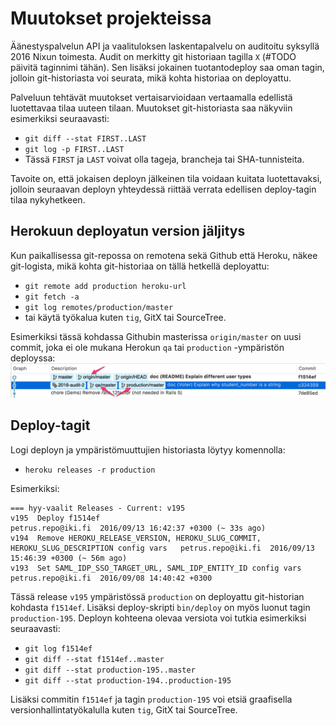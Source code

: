 # Muutokset projekteissa

Äänestyspalvelun API ja vaalituloksen laskentapalvelu on auditoitu
syksyllä 2016 Nixun toimesta. Audit on merkitty git historiaan tagilla `X`
(#TODO päivitä taginnimi tähän). Sen lisäksi jokainen tuotantodeploy
saa oman tagin, jolloin git-historiasta voi seurata, mikä kohta
historiaa on deployattu.

Palveluun tehtävät muutokset vertaisarvioidaan vertaamalla edellistä
luotettavaa tilaa uuteen tilaan. Muutokset git-historiasta saa näkyviin
esimerkiksi seuraavasti:

- `git diff --stat FIRST..LAST`
- `git log -p FIRST..LAST`
- Tässä `FIRST` ja `LAST` voivat olla tageja, brancheja tai SHA-tunnisteita.

Tavoite on, että jokaisen deployn jälkeinen tila voidaan kuitata luotettavaksi,
jolloin seuraavan deployn yhteydessä riittää verrata edellisen deploy-tagin
tilaa nykyhetkeen.

## Herokuun deployatun version jäljitys

Kun paikallisessa git-repossa on remotena sekä Github että Heroku, näkee
git-logista, mikä kohta git-historiaa on tällä hetkellä deployattu:
- `git remote add production heroku-url`
- `git fetch -a`
- `git log remotes/production/master`
- tai käytä työkalua kuten `tig`, GitX tai SourceTree.

Esimerkiksi tässä kohdassa Githubin masterissa `origin/master` on uusi commit,
joka ei ole mukana Herokun `qa` tai `production` -ympäristön deployssa:
  ![Track Git remotes](../git/track-remotes.jpg)


## Deploy-tagit

Logi deployn ja ympäristömuuttujien historiasta löytyy komennolla:
- `heroku releases -r production`

Esimerkiksi:
```
=== hyy-vaalit Releases - Current: v195
v195  Deploy f1514ef                                                                           petrus.repo@iki.fi  2016/09/13 16:42:37 +0300 (~ 33s ago)
v194  Remove HEROKU_RELEASE_VERSION, HEROKU_SLUG_COMMIT, HEROKU_SLUG_DESCRIPTION config vars   petrus.repo@iki.fi  2016/09/13 15:46:39 +0300 (~ 56m ago)
v193  Set SAML_IDP_SSO_TARGET_URL, SAML_IDP_ENTITY_ID config vars                              petrus.repo@iki.fi  2016/09/08 14:40:42 +0300
```

Tässä release `v195` ympäristössä `production` on deployattu git-historian
kohdasta `f1514ef`. Lisäksi deploy-skripti `bin/deploy` on myös luonut
tagin `production-195`. Deployn kohteena olevaa versiota voi tutkia esimerkiksi
seuraavasti:
- `git log f1514ef`
- `git diff --stat f1514ef..master`
- `git diff --stat production-195..master`
- `git diff --stat production-194..production-195`

Lisäksi commitin `f1514ef` ja tagin `production-195` voi etsiä graafisella
versionhallintatyökalulla kuten `tig`, GitX tai SourceTree.
